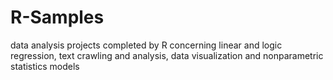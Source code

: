 # R-Samples
data analysis projects completed by R concerning linear and logic regression, text crawling and analysis, data visualization and nonparametric statistics models
